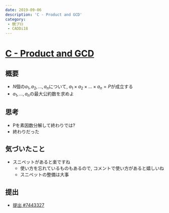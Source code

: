 ```yaml
---
date: 2019-09-06
description: 'C - Product and GCD'
category:
 - 競プロ
 - CADDi18
---
```


# [C - Product and GCD](https://atcoder.jp/contests/caddi2018/tasks/caddi2018_a)

## 概要
 - $N$個の$a_1, a_2, ..., a_n$について, $a_1 \times a_2 \times ... \times a_n = P$が成立する
 - $a_1, ..., a_n$の最大公約数を求めよ

## 思考
 - Pを素因数分解して終わりでは?
 - 終わりだった

## 気づいたこと
 - スニペットがあると楽ですね
   - 使い方を忘れているものもあるので, コメントで使い方があると嬉しいね
   - スニペットの整備は大事

## 提出
 - [提出 #7443327](https://atcoder.jp/contests/caddi2018/submissions/7443327)